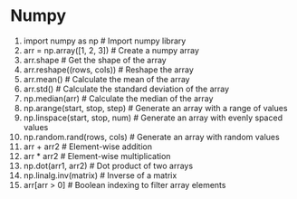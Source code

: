 # Numpy

1. import numpy as np # Import numpy library
2. arr = np.array([1, 2, 3]) # Create a numpy array
3. arr.shape # Get the shape of the array
4. arr.reshape((rows, cols)) # Reshape the array
5. arr.mean() # Calculate the mean of the array
6. arr.std() # Calculate the standard deviation of the array
7. np.median(arr) # Calculate the median of the array
8. np.arange(start, stop, step) # Generate an array with a range of values
9. np.linspace(start, stop, num) # Generate an array with evenly spaced values
10. np.random.rand(rows, cols) # Generate an array with random values
11. arr + arr2 # Element-wise addition
12. arr * arr2 # Element-wise multiplication
13. np.dot(arr1, arr2) # Dot product of two arrays
14. np.linalg.inv(matrix) # Inverse of a matrix
15. arr[arr > 0] # Boolean indexing to filter array elements